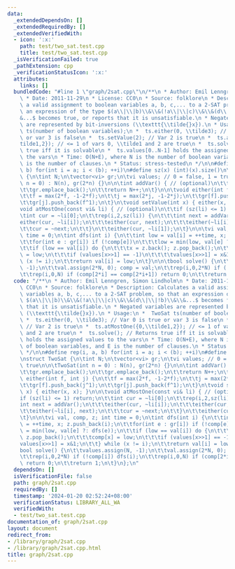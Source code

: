 ```yaml
---
data:
  _extendedDependsOn: []
  _extendedRequiredBy: []
  _extendedVerifiedWith:
  - icon: ':x:'
    path: test/two_sat.test.cpp
    title: test/two_sat.test.cpp
  _isVerificationFailed: true
  _pathExtension: cpp
  _verificationStatusIcon: ':x:'
  attributes:
    links: []
  bundledCode: "#line 1 \"graph/2sat.cpp\"\n/**\n * Author: Emil Lenngren, Simon Lindholm\n\
    \ * Date: 2011-11-29\n * License: CC0\n * Source: folklore\n * Description: Calculates\
    \ a valid assignment to boolean variables a, b, c,... to a 2-SAT problem, so that\
    \ an expression of the type $(a\\|\\|b)\\&\\&(!a\\|\\|c)\\&\\&(d\\|\\|!b)\\&\\\
    &...$ becomes true, or reports that it is unsatisfiable.\n * Negated variables\
    \ are represented by bit-inversions (\\texttt{\\tilde{}x}).\n * Usage:\n *  TwoSat\
    \ ts(number of boolean variables);\n *  ts.either(0, \\tilde3); // Var 0 is true\
    \ or var 3 is false\n *  ts.setValue(2); // Var 2 is true\n *  ts.atMostOne({0,\\\
    tilde1,2}); // <= 1 of vars 0, \\tilde1 and 2 are true\n *  ts.solve(); // Returns\
    \ true iff it is solvable\n *  ts.values[0..N-1] holds the assigned values to\
    \ the vars\n * Time: O(N+E), where N is the number of boolean variables, and E\
    \ is the number of clauses.\n * Status: stress-tested\n */\n\n#define rep(i, a,\
    \ b) for(int i = a; i < (b); ++i)\n#define sz(x) (int)(x).size()\n\nstruct TwoSat\
    \ {\n\tint N;\n\tvector<vi> gr;\n\tvi values; // 0 = false, 1 = true\n\n\tTwoSat(int\
    \ n = 0) : N(n), gr(2*n) {}\n\n\tint addVar() { // (optional)\n\t\tgr.emplace_back();\n\
    \t\tgr.emplace_back();\n\t\treturn N++;\n\t}\n\n\tvoid either(int f, int j) {\n\
    \t\tf = max(2*f, -1-2*f);\n\t\tj = max(2*j, -1-2*j);\n\t\tgr[f].push_back(j^1);\n\
    \t\tgr[j].push_back(f^1);\n\t}\n\tvoid setValue(int x) { either(x, x); }\n\n\t\
    void atMostOne(const vi& li) { // (optional)\n\t\tif (sz(li) <= 1) return;\n\t\
    \tint cur = ~li[0];\n\t\trep(i,2,sz(li)) {\n\t\t\tint next = addVar();\n\t\t\t\
    either(cur, ~li[i]);\n\t\t\teither(cur, next);\n\t\t\teither(~li[i], next);\n\t\
    \t\tcur = ~next;\n\t\t}\n\t\teither(cur, ~li[1]);\n\t}\n\n\tvi val, comp, z; int\
    \ time = 0;\n\tint dfs(int i) {\n\t\tint low = val[i] = ++time, x; z.push_back(i);\n\
    \t\tfor(int e : gr[i]) if (!comp[e])\n\t\t\tlow = min(low, val[e] ?: dfs(e));\n\
    \t\tif (low == val[i]) do {\n\t\t\tx = z.back(); z.pop_back();\n\t\t\tcomp[x]\
    \ = low;\n\t\t\tif (values[x>>1] == -1)\n\t\t\t\tvalues[x>>1] = x&1;\n\t\t} while\
    \ (x != i);\n\t\treturn val[i] = low;\n\t}\n\n\tbool solve() {\n\t\tvalues.assign(N,\
    \ -1);\n\t\tval.assign(2*N, 0); comp = val;\n\t\trep(i,0,2*N) if (!comp[i]) dfs(i);\n\
    \t\trep(i,0,N) if (comp[2*i] == comp[2*i+1]) return 0;\n\t\treturn 1;\n\t}\n};\n"
  code: "/**\n * Author: Emil Lenngren, Simon Lindholm\n * Date: 2011-11-29\n * License:\
    \ CC0\n * Source: folklore\n * Description: Calculates a valid assignment to boolean\
    \ variables a, b, c,... to a 2-SAT problem, so that an expression of the type\
    \ $(a\\|\\|b)\\&\\&(!a\\|\\|c)\\&\\&(d\\|\\|!b)\\&\\&...$ becomes true, or reports\
    \ that it is unsatisfiable.\n * Negated variables are represented by bit-inversions\
    \ (\\texttt{\\tilde{}x}).\n * Usage:\n *  TwoSat ts(number of boolean variables);\n\
    \ *  ts.either(0, \\tilde3); // Var 0 is true or var 3 is false\n *  ts.setValue(2);\
    \ // Var 2 is true\n *  ts.atMostOne({0,\\tilde1,2}); // <= 1 of vars 0, \\tilde1\
    \ and 2 are true\n *  ts.solve(); // Returns true iff it is solvable\n *  ts.values[0..N-1]\
    \ holds the assigned values to the vars\n * Time: O(N+E), where N is the number\
    \ of boolean variables, and E is the number of clauses.\n * Status: stress-tested\n\
    \ */\n\n#define rep(i, a, b) for(int i = a; i < (b); ++i)\n#define sz(x) (int)(x).size()\n\
    \nstruct TwoSat {\n\tint N;\n\tvector<vi> gr;\n\tvi values; // 0 = false, 1 =\
    \ true\n\n\tTwoSat(int n = 0) : N(n), gr(2*n) {}\n\n\tint addVar() { // (optional)\n\
    \t\tgr.emplace_back();\n\t\tgr.emplace_back();\n\t\treturn N++;\n\t}\n\n\tvoid\
    \ either(int f, int j) {\n\t\tf = max(2*f, -1-2*f);\n\t\tj = max(2*j, -1-2*j);\n\
    \t\tgr[f].push_back(j^1);\n\t\tgr[j].push_back(f^1);\n\t}\n\tvoid setValue(int\
    \ x) { either(x, x); }\n\n\tvoid atMostOne(const vi& li) { // (optional)\n\t\t\
    if (sz(li) <= 1) return;\n\t\tint cur = ~li[0];\n\t\trep(i,2,sz(li)) {\n\t\t\t\
    int next = addVar();\n\t\t\teither(cur, ~li[i]);\n\t\t\teither(cur, next);\n\t\
    \t\teither(~li[i], next);\n\t\t\tcur = ~next;\n\t\t}\n\t\teither(cur, ~li[1]);\n\
    \t}\n\n\tvi val, comp, z; int time = 0;\n\tint dfs(int i) {\n\t\tint low = val[i]\
    \ = ++time, x; z.push_back(i);\n\t\tfor(int e : gr[i]) if (!comp[e])\n\t\t\tlow\
    \ = min(low, val[e] ?: dfs(e));\n\t\tif (low == val[i]) do {\n\t\t\tx = z.back();\
    \ z.pop_back();\n\t\t\tcomp[x] = low;\n\t\t\tif (values[x>>1] == -1)\n\t\t\t\t\
    values[x>>1] = x&1;\n\t\t} while (x != i);\n\t\treturn val[i] = low;\n\t}\n\n\t\
    bool solve() {\n\t\tvalues.assign(N, -1);\n\t\tval.assign(2*N, 0); comp = val;\n\
    \t\trep(i,0,2*N) if (!comp[i]) dfs(i);\n\t\trep(i,0,N) if (comp[2*i] == comp[2*i+1])\
    \ return 0;\n\t\treturn 1;\n\t}\n};\n"
  dependsOn: []
  isVerificationFile: false
  path: graph/2sat.cpp
  requiredBy: []
  timestamp: '2024-01-20 02:52:24+08:00'
  verificationStatus: LIBRARY_ALL_WA
  verifiedWith:
  - test/two_sat.test.cpp
documentation_of: graph/2sat.cpp
layout: document
redirect_from:
- /library/graph/2sat.cpp
- /library/graph/2sat.cpp.html
title: graph/2sat.cpp
---
```

